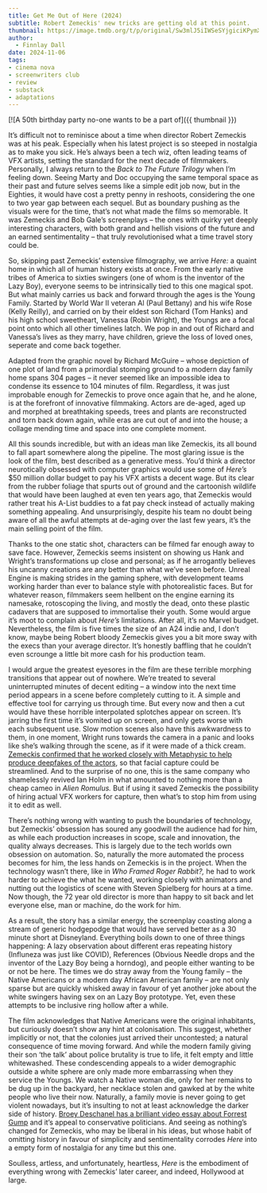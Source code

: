 ```yaml
---
title: Get Me Out of Here (2024)
subtitle: Robert Zemeckis' new tricks are getting old at this point.
thumbnail: https://image.tmdb.org/t/p/original/Sw3mlJ5iIWSeSYjgiciKPymXw7.jpg
author:
  - Finnlay Dall
date: 2024-11-06
tags:
- cinema nova
- screenwriters club
- review
- substack
- adaptations
---
```

[![A 50th birthday party no-one wants to be a part of]({{ thumbnail }})

It’s difficult not to reminisce about a time when director Robert Zemeckis was at his peak. Especially when his latest project is so steeped in nostalgia as to make you sick. He’s always been a tech wiz, often leading teams of VFX artists, setting the standard for the next decade of filmmakers. Personally, I always return to the *Back to The Future Trilogy* when I’m feeling down. Seeing Marty and Doc occupying the same temporal space as their past and future selves seems like a simple edit job now, but in the Eighties, it would have cost a pretty penny in reshoots, considering the one to two year gap between each sequel. But as boundary pushing as the visuals were for the time, that’s not what made the films so memorable. It was Zemeckis and Bob Gale’s screenplays – the ones with quirky yet deeply interesting characters, with both grand and hellish visions of the future and an earned sentimentality – that truly revolutionised what a time travel story could be.

So, skipping past Zemeckis’ extensive filmography, we arrive *Here:* a quaint home in which all of human history exists at once. From the early native tribes of America to sixties swingers (one of whom is the inventor of the Lazy Boy), everyone seems to be intrinsically tied to this one magical spot. But what mainly carries us back and forward through the ages is the Young Family. Started by World War II veteran Al (Paul Bettany) and his wife Rose (Kelly Reilly), and carried on by their eldest son Richard (Tom Hanks) and his high school sweetheart, Vanessa (Robin Wright), the Youngs are a focal point onto which all other timelines latch. We pop in and out of Richard and Vanessa’s lives as they marry, have children, grieve the loss of loved ones, seperate and come back together.

Adapted from the graphic novel by Richard McGuire – whose depiction of one plot of land from a primordial stomping ground to a modern day family home spans 304 pages – it never seemed like an impossible idea to condense its essence to 104 minutes of film. Regardless, it was just improbable enough for Zemeckis to prove once again that he, and he alone, is at the forefront of innovative filmmaking. Actors are de-aged, aged up and morphed at breathtaking speeds, trees and plants are reconstructed and torn back down again, while eras are cut out of and into the house; a collage mending time and space into one complete moment.

All this sounds incredible, but with an ideas man like Zemeckis, its all bound to fall apart somewhere along the pipeline. The most glaring issue is the look of the film, best described as a generative mess. You’d think a director neurotically obsessed with computer graphics would use some of *Here’s* $50 million dollar budget to pay his VFX artists a decent wage. But its clear from the rubber foliage that spurts out of ground and the cartoonish wildlife that would have been laughed at even ten years ago, that Zemeckis would rather treat his A-List buddies to a fat pay check instead of actually making something appealing. And unsurprisingly, despite his team no doubt being aware of all the awful attempts at de-aging over the last few years, it’s the main selling point of the film.

Thanks to the one static shot, characters can be filmed far enough away to save face. However, Zemeckis seems insistent on showing us Hank and Wright’s transformations up close and personal; as if he arrogantly believes his uncanny creations are any better than what we’ve seen before. Unreal Engine is making strides in the gaming sphere, with development teams working harder than ever to balance style with photorealistic faces. But for whatever reason, filmmakers seem hellbent on the engine earning its namesake, rotoscoping the living, and mostly the dead, onto these plastic cadavers that are supposed to immortalise their youth. Some would argue it’s moot to complain about *Here’s* limitations. After all, it’s no Marvel budget. Nevertheless, the film is five times the size of an A24 indie and, I don’t know, maybe being Robert bloody Zemeckis gives you a bit more sway with the execs than your average director. It’s honestly baffling that he couldn’t even scrounge a little bit more cash for his production team.

I would argue the greatest eyesores in the film are these terrible morphing transitions that appear out of nowhere. We’re treated to several uninterrupted minutes of decent editing – a window into the next time period appears in a scene before completely cutting to it. A simple and effective tool for carrying us through time. But every now and then a cut would have these horrible interpolated splotches appear on screen. It’s jarring the first time it’s vomited up on screen, and only gets worse with each subsequent use. Slow motion scenes also have this awkwardness to them, in one moment, Wright runs towards the camera in a panic and looks like she’s walking through the scene, as if it were made of a thick cream. [Zemeckis confirmed that he worked closely with Metaphysic to help produce deepfakes of the actors](https://www.fastcompany.com/90847396/generative-ai-metaphysic-tom-hanks-robin-wright-zemeckis-here), so that facial capture could be streamlined. And to the surprise of no one, this is the same company who shamelessly revived Ian Holm in what amounted to nothing more than a cheap cameo in *Alien Romulus.* But if using it saved Zemeckis the possibility of hiring actual VFX workers for capture, then what’s to stop him from using it to edit as well.

There’s nothing wrong with wanting to push the boundaries of technology, but Zemeckis’ obsession has soured any goodwill the audience had for him, as while each production increases in scope, scale and innovation, the quality always decreases. This is largely due to the tech worlds own obsession on automation. So, naturally the more automated the process becomes for him, the less hands on Zemeckis is in the project. When the technology wasn’t there, like in *Who Framed Roger Rabbit?,* he had to work harder to achieve the what he wanted, working closely with animators and nutting out the logistics of scene with Steven Spielberg for hours at a time. Now though, the 72 year old director is more than happy to sit back and let everyone else, man or machine, do the work for him.

As a result, the story has a similar energy, the screenplay coasting along a stream of generic hodgepodge that would have served better as a 30 minute short at Disneyland. Everything boils down to one of three things happening: A lazy observation about different eras repeating history (Influneza was just like COVID), References (Obvious Needle drops and the inventor of the Lazy Boy being a horndog), and people either wanting to be or not be here. The times we do stray away from the Young family – the Native Americans or a modern day African American family – are not only sparse but are quickly whisked away in favour of yet another joke about the white swingers having sex on an Lazy Boy prototype. Yet, even these attempts to be inclusive ring hollow after a while.

The film acknowledges that Native Americans were the original inhabitants, but curiously doesn’t show any hint at colonisation. This suggest, whether implicitly or not, that the colonies just arrived their uncontested; a natural consequence of time moving forward. And while the modern family giving their son ‘the talk’ about police brutality is true to life, it felt empty and little whitewashed. These condescending appeals to a wider demographic outside a white sphere are only made more embarrassing when they service the Youngs. We watch a Native woman die, only for her remains to be dug up in the backyard, her necklace stolen and gawked at by the white people who live their now. Naturally, a family movie is never going to get violent nowadays, but it’s insulting to not at least acknowledge the darker side of history. [Broey Deschanel has a brilliant video essay about Forrest Gump](https://www.youtube.com/watch?v=SeGeT3ZeKO0) and it’s appeal to conservative politicians. And seeing as nothing’s changed for Zemeckis, who may be liberal in his ideas, but whose habit of omitting history in favour of simplicity and sentimentality corrodes *Here* into a empty form of nostalgia for any time but this one.

Soulless, artless, and unfortunately, heartless, *Here* is the embodiment of everything wrong with Zemeckis’ later career, and indeed, Hollywood at large.

